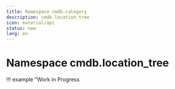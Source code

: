 ```yaml
---
title: Namespace cmdb.category
description: cmdb.location_tree
icon: material/api
status: new
lang: en
---
```


# Namespace cmdb.location_tree

!!! example "Work in Progress
